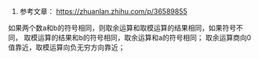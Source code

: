 1. 参考文章：
https://zhuanlan.zhihu.com/p/36589855

如果两个数a和b的符号相同，则取余运算和取模运算的结果相同，如果符号不同，
取模运算的结果和b的符号相同，取余运算和a的符号相同；
取余运算商向0值靠近，取模运算向负无穷方向靠近；
